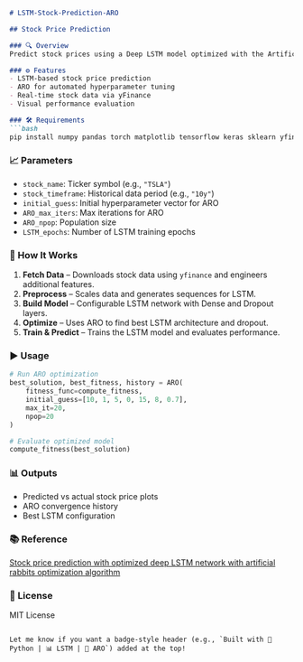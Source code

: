 ````markdown
# LSTM-Stock-Prediction-ARO

## Stock Price Prediction

### 🔍 Overview
Predict stock prices using a Deep LSTM model optimized with the Artificial Rabbits Optimization (ARO) algorithm.

### ⚙️ Features
- LSTM-based stock price prediction
- ARO for automated hyperparameter tuning
- Real-time stock data via yFinance
- Visual performance evaluation

### 🛠️ Requirements
```bash
pip install numpy pandas torch matplotlib tensorflow keras sklearn yfinance
````

### 📈 Parameters

* `stock_name`: Ticker symbol (e.g., `"TSLA"`)
* `stock_timeframe`: Historical data period (e.g., `"10y"`)
* `initial_guess`: Initial hyperparameter vector for ARO
* `ARO_max_iters`: Max iterations for ARO
* `ARO_npop`: Population size
* `LSTM_epochs`: Number of LSTM training epochs

### 🧠 How It Works

1. **Fetch Data** – Downloads stock data using `yfinance` and engineers additional features.
2. **Preprocess** – Scales data and generates sequences for LSTM.
3. **Build Model** – Configurable LSTM network with Dense and Dropout layers.
4. **Optimize** – Uses ARO to find best LSTM architecture and dropout.
5. **Train & Predict** – Trains the LSTM model and evaluates performance.

### ▶️ Usage

```python
# Run ARO optimization
best_solution, best_fitness, history = ARO(
    fitness_func=compute_fitness,
    initial_guess=[10, 1, 5, 0, 15, 8, 0.7],
    max_it=20,
    npop=20
)

# Evaluate optimized model
compute_fitness(best_solution)
```

### 📊 Outputs

* Predicted vs actual stock price plots
* ARO convergence history
* Best LSTM configuration

### 📚 Reference

[Stock price prediction with optimized deep LSTM network with artificial rabbits optimization algorithm](https://www.sciencedirect.com/science/article/pii/S0957417423008485)

### 🪪 License

MIT License

```

Let me know if you want a badge-style header (e.g., `Built with 🐍 Python | 📊 LSTM | 🧬 ARO`) added at the top!
```
